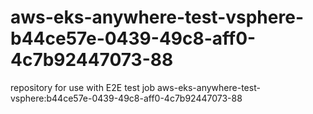 # aws-eks-anywhere-test-vsphere-b44ce57e-0439-49c8-aff0-4c7b92447073-88
repository for use with E2E test job aws-eks-anywhere-test-vsphere:b44ce57e-0439-49c8-aff0-4c7b92447073-88
